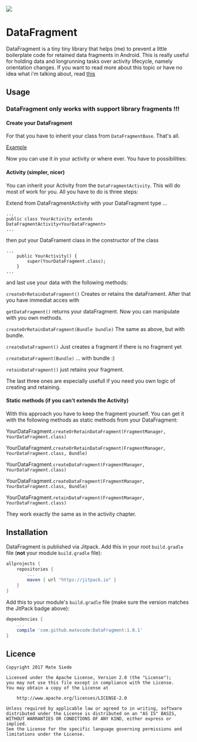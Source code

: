 [![](https://jitpack.io/v/matecode/DataFragment.svg)](https://jitpack.io/#matecode/DataFragment)

# DataFragment

DataFragment is a tiny tiny library that helps (me) to prevent a little boilerplate code for retained data fragments in Android. This is really useful for holding data and longrunning tasks over activity lifecycle, namely orientation changes.
If you want to read more about this topic or have no idea what i'm talking about, read [this](https://developer.android.com/guide/topics/resources/runtime-changes.html#RetainingAnObject)

## Usage

### DataFragment only works with support library fragments !!!

#### Create your DataFragment

For that you have to inherit your class from `DataFragmentBase`. That's all.

[Example](https://github.com/matecode/DataFragment/blob/develop/app/src/main/java/de/mateware/datafragmentsample/DataFragment.java)

Now you can use it in your activity or where ever. You have to possibilities:

#### Activity (simpler, nicer)

You can inherit your Activity from the `DataFragmentActivity`. This will do most of work for you.
All you have to do is three steps:

Extend from DataFragmentActivity with your DataFragment type ...
```
...
public class YourActivity extends DataFragmentActivity<YourDataFragment>
...
```

then put your DataFrament class in the constructor of the class
```
...
    public YourActivity() {
        super(YourDataFragment.class);
    }
...
```

and last use your data with the following methods:

`createOrRetainDataFragment()` Creates or retains the dataFrament. After that you have immediat acces with

`getDataFragment()` returns your dataFragment. Now you can manipulate with you own methods.

`createOrRetainDataFragment(Bundle bundle)` The same as above, but with bundle.

`createDataFragment()` Just creates a fragment if there is no fragment yet

`createDataFragment(Bundle)` ... with bundle :)

`retainDataFragment()` just retains your fragment.

The last three ones are especially usefull if you need you own logic of creating and retaining.


#### Static methods (if you can't extends the Activity)

With this approach you have to keep the fragment yourself. You can get it with the following methods as static methods from your DataFragment:

YourDataFragment.`createOrRetainDataFragment(FragmentManager, YourDataFragment.class)`

YourDataFragment.`createOrRetainDataFragment(FragmentManager, YourDataFragment.class, Bundle)`

YourDataFragment.`createDataFragment(FragmentManager, YourDataFragment.class)`

YourDataFragment.`createDataFragment(FragmentManager, YourDataFragment.class, Bundle)`

YourDataFragment.`retainDataFragment(FragmentManager, YourDataFragment.class)`

They work exactly the same as in the activity chapter.

## Installation

DataFragment is published via Jitpack. Add this in your root `build.gradle` file (**not** your module `build.gradle` file):

```gradle
allprojects {
    repositories {
        ...
        maven { url "https://jitpack.io" }
    }
}
```

Add this to your module's `build.gradle` file (make sure the version matches the JitPack badge above):

```gradle
dependencies {
    ...
    compile 'com.github.matecode:DataFragment:1.0.1'
}
```

## Licence

```
Copyright 2017 Mate Siede

Licensed under the Apache License, Version 2.0 (the "License");
you may not use this file except in compliance with the License.
You may obtain a copy of the License at

    http://www.apache.org/licenses/LICENSE-2.0

Unless required by applicable law or agreed to in writing, software
distributed under the License is distributed on an "AS IS" BASIS,
WITHOUT WARRANTIES OR CONDITIONS OF ANY KIND, either express or implied.
See the License for the specific language governing permissions and
limitations under the License.
```